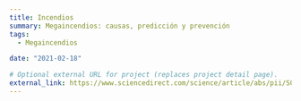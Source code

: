 ```yaml
---
title: Incendios
summary: Megaincendios: causas, predicción y prevención
tags:
  - Megaincendios

date: "2021-02-18"

# Optional external URL for project (replaces project detail page).
external_link: https://www.sciencedirect.com/science/article/abs/pii/S0048969722074204
---
```


